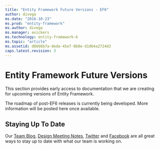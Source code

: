 ```yaml
---
title: "Entity Framework Future Versions - EF6"
author: divega
ms.date: "2016-10-23"
ms.prod: "entity-framework"
ms.author: divega
ms.manager: avickers
ms.technology: entity-framework-6
ms.topic: "article"
ms.assetid: d8666b7a-deda-45e7-8b8e-d1d64a2724d3
caps.latest.revision: 3
---
```

# Entity Framework Future Versions
This section provides early access to documentation that we are creating for upcoming versions of Entity Framework.  

The roadmap of post-EF6 releases is currently being developed. More information will be posted here once available.  

## Staying Up To Date  

Our [Team Blog](http://blogs.msdn.com/adonet), [Design Meeting Notes](http://entityframework.codeplex.com/wikipage?title=Design%20Meeting%20Notes), [Twitter](http://twitter.com/efmagicunicorns) and [Facebook](https://facebook.com/efmagicunicorns) are all great ways to stay up to date with what our team is working on.  
